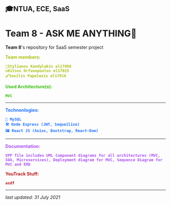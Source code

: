## 🎓NTUA, ECE, SaaS

# **Team 8 - ASK ME ANYTHING🎇**

**Team 8**'s repository for SaaS semester project

<dl>
    <div style="
    color: #abbf12; 
    font-weight: 700;
    ">
     Team members:

    🔐Stylianos Kandylakis el17088
    ⚙Kitsos Orfanopoulos el17025
    🖌Vasilis Papalexis el17816
</dl>



<dl>
    <div style="
    color: #3bbf12; 
    font-weight: 700;
    ">
     Used Architecture(s):

    MVC
</dl>

<hr>


<dl>
    <div style="
    color: #2272ff; 
    font-weight: 700;
    ">
     Technonlogies:

    🔐 MySQL
    🛠 Node Express (JWT, Sequeilize)
    🖼 React JS (Axios, Bootstrap, React-Dom)
</dl>
<hr>
<dl>
    <div style="
    color: #ab4fef; 
    font-weight: 700;
    ">
     Documentation:

    VPP file includes UML Component diagrams for all architectures (MVC, SOA, Microservices), Deployment diagram for MVC, Sequence Diagram for MVC and ERD
</dl>




<dl>
    <div style="
    color: #b71a1a; 
    font-weight: 700;
    ">
     YouTrack Stuff:

    asdf
</dl>

<hr>



*last updated: 31 July 2021*